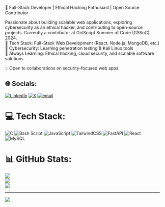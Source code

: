 🚀 Full-Stack Developer | Ethical Hacking Enthusiast | Open Source Contributor</br>

Passionate about building scalable web applications, exploring cybersecurity as an ethical hacker, and contributing to open-source projects. Currently a contributor at GirlScript Summer of Code (GSSoC) 2024.</br>
🔹 Tech Stack: Full-Stack Web Development (React, Node.js, MongoDB, etc.)</br>
🔹 Cybersecurity: Learning penetration testing & Kali Linux tools</br>
🔹 Always Learning: Ethical hacking, cloud security, and scalable software solutions</br>

💡 Open to collaborations on security-focused web apps</br>

## 🌐 Socials:
[![LinkedIn](https://img.shields.io/badge/LinkedIn-%230077B5.svg?logo=linkedin&logoColor=white)](https://linkedin.com/in/AyushRatna ) [![X](https://img.shields.io/badge/X-black.svg?logo=X&logoColor=white)](https://x.com/@Ayush07992829) [![email](https://img.shields.io/badge/Email-D14836?logo=gmail&logoColor=white)](mailto:ayushratna2012@gmail.com) 

# 💻 Tech Stack:
![C](https://img.shields.io/badge/c-%2300599C.svg?style=for-the-badge&logo=c&logoColor=white) ![Bash Script](https://img.shields.io/badge/bash_script-%23121011.svg?style=for-the-badge&logo=gnu-bash&logoColor=white) ![JavaScript](https://img.shields.io/badge/javascript-%23323330.svg?style=for-the-badge&logo=javascript&logoColor=%23F7DF1E) ![TailwindCSS](https://img.shields.io/badge/tailwindcss-%2338B2AC.svg?style=for-the-badge&logo=tailwind-css&logoColor=white) ![FastAPI](https://img.shields.io/badge/FastAPI-005571?style=for-the-badge&logo=fastapi) ![React](https://img.shields.io/badge/react-%2320232a.svg?style=for-the-badge&logo=react&logoColor=%2361DAFB) ![MySQL](https://img.shields.io/badge/mysql-4479A1.svg?style=for-the-badge&logo=mysql&logoColor=white)
# 📊 GitHub Stats:
![](https://github-readme-stats.vercel.app/api?username=Ayush-delta&theme=radical&hide_border=false&include_all_commits=false&count_private=false)<br/>
![](https://nirzak-streak-stats.vercel.app/?user=Ayush-delta&theme=radical&hide_border=false)<br/>
![](https://github-readme-stats.vercel.app/api/top-langs/?username=Ayush-delta&theme=radical&hide_border=false&include_all_commits=false&count_private=false&layout=compact)

---
[![](https://visitcount.itsvg.in/api?id=Ayush-delta&icon=0&color=0)](https://visitcount.itsvg.in)

<!-- Proudly created with GPRM ( https://gprm.itsvg.in ) -->
